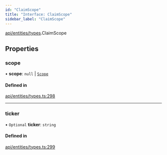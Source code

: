 ```yaml
---
id: "ClaimScope"
title: "Interface: ClaimScope"
sidebar_label: "ClaimScope"
---
```


[api/entities/types](../../../../../modules/API/Entities/Types/Types.md).ClaimScope

## Properties

### scope

• **scope**: ``null`` \| [`Scope`](../Scope/Scope.md)

#### Defined in

[api/entities/types.ts:298](https://github.com/PolymeshAssociation/polymesh-sdk/blob/978e4ded6/src/api/entities/types.ts#L298)

___

### ticker

• `Optional` **ticker**: `string`

#### Defined in

[api/entities/types.ts:299](https://github.com/PolymeshAssociation/polymesh-sdk/blob/978e4ded6/src/api/entities/types.ts#L299)
